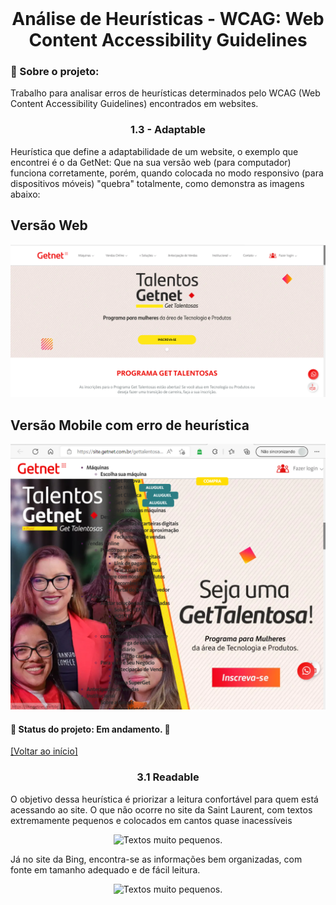 <br id="inicio">

<h1 align="center">Análise de Heurísticas - WCAG: Web Content Accessibility Guidelines </h1>

<span id="sobre">

### :bookmark_tabs: Sobre o projeto:
<p>Trabalho para analisar erros de heurísticas determinados pelo WCAG (Web Content Accessibility Guidelines) encontrados em websites.</p>


<h3 align="center">1.3 - Adaptable </h3>

<p>Heurística que define a adaptabilidade de um website, o exemplo que encontrei é o da GetNet: Que na sua versão web (para computador) funciona corretamente, porém, quando colocada no modo responsivo (para dispositivos móveis) "quebra" totalmente, como demonstra as imagens abaixo:</p>

## Versão Web
![Trabalho IHC](/ihc/imagens/versao_web.png "Erro de heuristica")

## Versão Mobile com erro de heurística
![Trabalho IHC](/ihc/imagens/versao_mobile.png "Erro de heuristica")
 #### 📌 Status do projeto: Em andamento. :construction:	
  
 <a href="#inicio">[Voltar ao início]</a>

<h3 align="center">3.1 Readable</h3>

<p>O objetivo dessa heurística é priorizar a leitura confortável para quem está acessando ao site. O que não ocorre no site da Saint Laurent, com textos extremamente pequenos e colocados em cantos quase inacessíveis</p>

<div align="center">
        <img alt="Textos muito pequenos." src="https://i.imgur.com/RxrePIn.png">
</div>

<p>Já no site da Bing, encontra-se as informações bem organizadas, com fonte em tamanho adequado e de fácil leitura.</p>

<div align="center">
        <img alt="Textos muito pequenos." src="https://imgur.com/PtNElXJ.png">
</div>


  